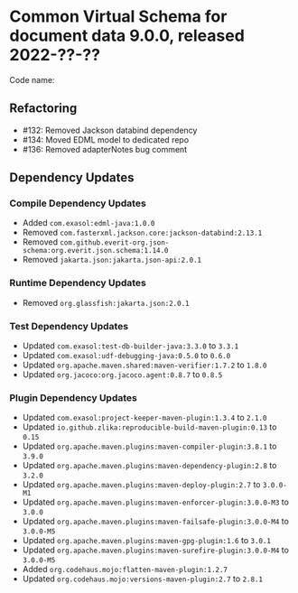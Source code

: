 # Common Virtual Schema for document data 9.0.0, released 2022-??-??

Code name:

## Refactoring

* #132: Removed Jackson databind dependency
* #134: Moved EDML model to dedicated repo
* #136: Removed adapterNotes bug comment

## Dependency Updates

### Compile Dependency Updates

* Added `com.exasol:edml-java:1.0.0`
* Removed `com.fasterxml.jackson.core:jackson-databind:2.13.1`
* Removed `com.github.everit-org.json-schema:org.everit.json.schema:1.14.0`
* Removed `jakarta.json:jakarta.json-api:2.0.1`

### Runtime Dependency Updates

* Removed `org.glassfish:jakarta.json:2.0.1`

### Test Dependency Updates

* Updated `com.exasol:test-db-builder-java:3.3.0` to `3.3.1`
* Updated `com.exasol:udf-debugging-java:0.5.0` to `0.6.0`
* Updated `org.apache.maven.shared:maven-verifier:1.7.2` to `1.8.0`
* Updated `org.jacoco:org.jacoco.agent:0.8.7` to `0.8.5`

### Plugin Dependency Updates

* Updated `com.exasol:project-keeper-maven-plugin:1.3.4` to `2.1.0`
* Updated `io.github.zlika:reproducible-build-maven-plugin:0.13` to `0.15`
* Updated `org.apache.maven.plugins:maven-compiler-plugin:3.8.1` to `3.9.0`
* Updated `org.apache.maven.plugins:maven-dependency-plugin:2.8` to `3.2.0`
* Updated `org.apache.maven.plugins:maven-deploy-plugin:2.7` to `3.0.0-M1`
* Updated `org.apache.maven.plugins:maven-enforcer-plugin:3.0.0-M3` to `3.0.0`
* Updated `org.apache.maven.plugins:maven-failsafe-plugin:3.0.0-M4` to `3.0.0-M5`
* Updated `org.apache.maven.plugins:maven-gpg-plugin:1.6` to `3.0.1`
* Updated `org.apache.maven.plugins:maven-surefire-plugin:3.0.0-M4` to `3.0.0-M5`
* Added `org.codehaus.mojo:flatten-maven-plugin:1.2.7`
* Updated `org.codehaus.mojo:versions-maven-plugin:2.7` to `2.8.1`
